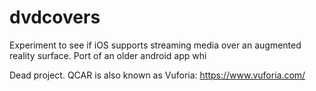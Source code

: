 # dvdcovers
Experiment to see if iOS supports streaming media over an augmented reality surface. Port of an older android app whi

Dead project. QCAR is also known as Vuforia: https://www.vuforia.com/
